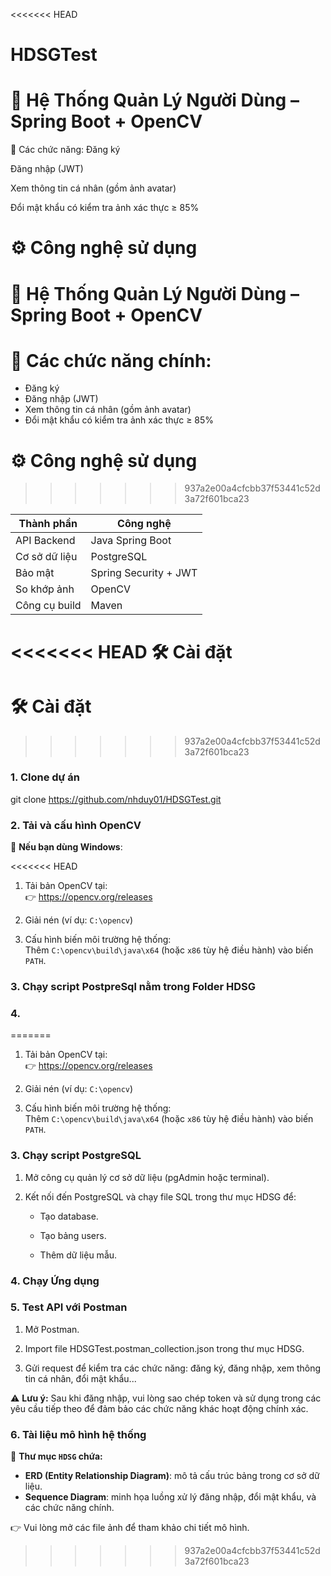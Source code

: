 <<<<<<< HEAD
# HDSGTest

# 📸 Hệ Thống Quản Lý Người Dùng – Spring Boot + OpenCV

🚀 Các chức năng:
Đăng ký

Đăng nhập (JWT)

Xem thông tin cá nhân (gồm ảnh avatar)

Đổi mật khẩu có kiểm tra ảnh xác thực ≥ 85%

⚙️ Công nghệ sử dụng
=======
# 📸 Hệ Thống Quản Lý Người Dùng – Spring Boot + OpenCV

# 🚀 Các chức năng chính:

   - Đăng ký
   - Đăng nhập (JWT)
   - Xem thông tin cá nhân (gồm ảnh avatar)
   - Đổi mật khẩu có kiểm tra ảnh xác thực ≥ 85%

# ⚙️ Công nghệ sử dụng
>>>>>>> 937a2e00a4cfcbb37f53441c52d3a72f601bca23

| Thành phần        | Công nghệ                 |
| ----------------- | ------------------------- |
| API Backend       | Java Spring Boot          |
| Cơ sở dữ liệu     | PostgreSQL                |
| Bảo mật           | Spring Security + JWT     |
| So khớp ảnh       | OpenCV                    |
| Công cụ build     | Maven                     |


<<<<<<< HEAD
🛠️ Cài đặt
=======
# 🛠️ Cài đặt
>>>>>>> 937a2e00a4cfcbb37f53441c52d3a72f601bca23

### 1. Clone dự án
git clone https://github.com/nhduy01/HDSGTest.git

### 2. Tải và cấu hình OpenCV

🔹 **Nếu bạn dùng Windows**:

<<<<<<< HEAD
1. Tải bản OpenCV tại:  
   👉 https://opencv.org/releases

2. Giải nén (ví dụ: `C:\opencv`)

3. Cấu hình biến môi trường hệ thống:  
   Thêm `C:\opencv\build\java\x64` (hoặc `x86` tùy hệ điều hành) vào biến `PATH`.

### 3. Chạy script PostpreSql nằm trong Folder HDSG

### 4. 
=======
   1. Tải bản OpenCV tại:  
   👉 https://opencv.org/releases

   2. Giải nén (ví dụ: `C:\opencv`)

   3. Cấu hình biến môi trường hệ thống:  
   Thêm `C:\opencv\build\java\x64` (hoặc `x86` tùy hệ điều hành) vào biến `PATH`.

### 3. Chạy script PostgreSQL
   1. Mở công cụ quản lý cơ sở dữ liệu (pgAdmin hoặc terminal).

   2. Kết nối đến PostgreSQL và chạy file SQL trong thư mục HDSG để:

      - Tạo database.

      - Tạo bảng users.

      - Thêm dữ liệu mẫu.

### 4. Chạy Ứng dụng

### 5. Test API với Postman
   1. Mở Postman.

   2. Import file HDSGTest.postman_collection.json trong thư mục HDSG.

   3. Gửi request để kiểm tra các chức năng: đăng ký, đăng nhập, xem thông tin cá nhân, đổi mật khẩu...
      
⚠️ **Lưu ý:** Sau khi đăng nhập, vui lòng sao chép token và sử dụng trong các yêu cầu tiếp theo để đảm bảo các chức năng khác hoạt động chính xác.

### 6. Tài liệu mô hình hệ thống

📁 **Thư mục `HDSG` chứa:**
- **ERD (Entity Relationship Diagram)**: mô tả cấu trúc bảng trong cơ sở dữ liệu.
- **Sequence Diagram**: minh họa luồng xử lý đăng nhập, đổi mật khẩu, và các chức năng chính.

👉 Vui lòng mở các file ảnh để tham khảo chi tiết mô hình.
>>>>>>> 937a2e00a4cfcbb37f53441c52d3a72f601bca23
